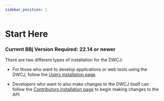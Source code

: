 ```yaml
---
sidebar_position: 1
---
```


# Start Here

<div style={{"display":"grid", "width":"100%"}}>
    <h3 style={{"justify-self" : "end"}}> Current BBj Version Required: 22.14 or newer </h3>
</div>

There are two different types of installation for the DWCJ:


- For those who want to develop applications or web tools using the DWCJ,
follow the [Users installation page](/docs/installation/users).

- Developers who want to also make changes to the DWCJ itself can follow
the [Contributors installation page](/docs/installation/contributors) to begin making changes to the API.

